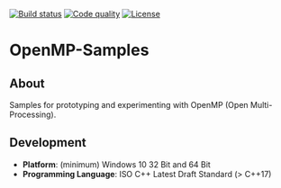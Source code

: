 [![Build status][s1]][av] [![Code quality][s2]][co] [![License][s3]][li]

[s1]: https://ci.appveyor.com/api/projects/status/cat6vmtuwwx6mthr?svg=true
[s2]: https://app.codacy.com/project/badge/Grade/6bfd1d26e23f4b3598f7bc9b255c6182
[s3]: https://img.shields.io/badge/license-GPL%203.0-blue.svg

[av]: https://ci.appveyor.com/project/matt77hias/openmp-samples
[co]: https://app.codacy.com/gh/matt77hias/OpenMP-Samples/dashboard?utm_source=gh&utm_medium=referral&utm_content=&utm_campaign=Badge_grade
[li]: https://raw.githubusercontent.com/matt77hias/OpenMP-Samples/master/LICENSE.txt

# OpenMP-Samples

## About
Samples for prototyping and experimenting with OpenMP (Open Multi-Processing).

## Development
* **Platform**: (minimum) Windows 10 32 Bit and 64 Bit
* **Programming Language**: ISO C++ Latest Draft Standard (> C++17)
